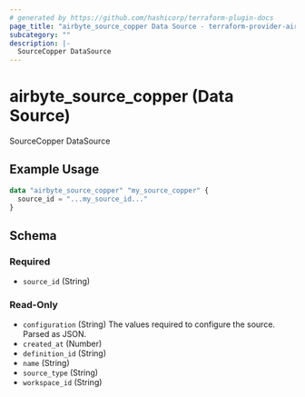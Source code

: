 ```yaml
---
# generated by https://github.com/hashicorp/terraform-plugin-docs
page_title: "airbyte_source_copper Data Source - terraform-provider-airbyte"
subcategory: ""
description: |-
  SourceCopper DataSource
---
```


# airbyte_source_copper (Data Source)

SourceCopper DataSource

## Example Usage

```terraform
data "airbyte_source_copper" "my_source_copper" {
  source_id = "...my_source_id..."
}
```

<!-- schema generated by tfplugindocs -->
## Schema

### Required

- `source_id` (String)

### Read-Only

- `configuration` (String) The values required to configure the source. Parsed as JSON.
- `created_at` (Number)
- `definition_id` (String)
- `name` (String)
- `source_type` (String)
- `workspace_id` (String)
